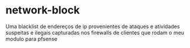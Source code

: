 # network-block
Uma blacklist de endereços de ip provenientes de ataques e atividades suspeitas e ilegais capturadas nos firewalls de clientes que rodam o meu modulo para pfsense
